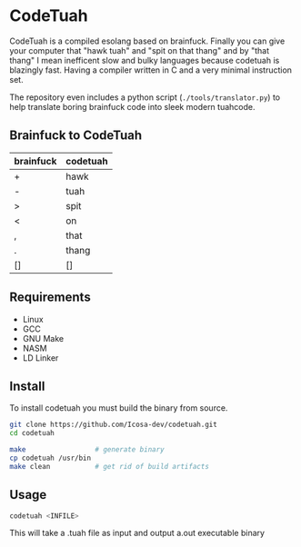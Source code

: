 # CodeTuah

CodeTuah is a compiled esolang based on brainfuck. Finally you can give your computer that "hawk tuah" and "spit on that thang" and by "that thang" I mean inefficent slow and bulky languages because codetuah is blazingly fast. Having a compiler written in C and a very minimal instruction set.

The repository even includes a python script (`./tools/translator.py`) to help translate boring brainfuck code into sleek modern tuahcode.

## Brainfuck to CodeTuah
| brainfuck | codetuah |
|-----------|----------|
| +         | hawk     |
| -         | tuah     |
| >         | spit     |
| <         | on       |
| ,         | that     |
| .         | thang    |
| []        | []       |

## Requirements

- Linux
- GCC
- GNU Make
- NASM
- LD Linker

## Install

To install codetuah you must build the binary from source.

``` sh
git clone https://github.com/Icosa-dev/codetuah.git
cd codetuah

make                 # generate binary
cp codetuah /usr/bin
make clean           # get rid of build artifacts
```

## Usage

``` sh
codetuah <INFILE>
```

This will take a .tuah file as input and output a.out executable binary
